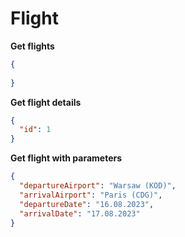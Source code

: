 # Flight

**Get flights**
```json
{
  
}
```

**Get flight details**
```json
{
  "id": 1
}
```

**Get flight with parameters**
```json
{
  "departureAirport": "Warsaw (KOD)",
  "arrivalAirport": "Paris (CDG)",
  "departureDate": "16.08.2023",
  "arrivalDate": "17.08.2023"
}
```
